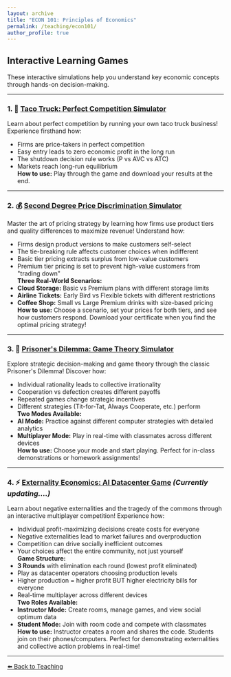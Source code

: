 ```yaml
---
layout: archive
title: "ECON 101: Principles of Economics"
permalink: /teaching/econ101/
author_profile: true
---
```

## Interactive Learning Games
These interactive simulations help you understand key economic concepts through hands-on decision-making.

---

### 1. 🌮 [Taco Truck: Perfect Competition Simulator](https://jihye-heo.github.io/econ-teaching-games/taco-truck-game.html)
Learn about perfect competition by running your own taco truck business! Experience firsthand how:
- Firms are price-takers in perfect competition  
- Easy entry leads to zero economic profit in the long run  
- The shutdown decision rule works (P vs AVC vs ATC)  
- Markets reach long-run equilibrium  
**How to use:** Play through the game and download your results at the end.
---
### 2. 💰 [Second Degree Price Discrimination Simulator](https://jihye-heo.github.io/econ-teaching-games/price-discrimination.html)
Master the art of pricing strategy by learning how firms use product tiers and quality differences to maximize revenue! Understand how:
- Firms design product versions to make customers self-select  
- The tie-breaking rule affects customer choices when indifferent  
- Basic tier pricing extracts surplus from low-value customers  
- Premium tier pricing is set to prevent high-value customers from "trading down"  
**Three Real-World Scenarios:**
- **Cloud Storage:** Basic vs Premium plans with different storage limits  
- **Airline Tickets:** Early Bird vs Flexible tickets with different restrictions  
- **Coffee Shop:** Small vs Large Premium drinks with size-based pricing  
**How to use:** Choose a scenario, set your prices for both tiers, and see how customers respond. Download your certificate when you find the optimal pricing strategy!

---

### 3. 🤝 [Prisoner's Dilemma: Game Theory Simulator](https://jihye-heo.github.io/econ-teaching-games/prisoner-dilemma-game.html) 
Explore strategic decision-making and game theory through the classic Prisoner's Dilemma! Discover how:
- Individual rationality leads to collective irrationality  
- Cooperation vs defection creates different payoffs  
- Repeated games change strategic incentives  
- Different strategies (Tit-for-Tat, Always Cooperate, etc.) perform  
**Two Modes Available:**
- **AI Mode:** Practice against different computer strategies with detailed analytics  
- **Multiplayer Mode:** Play in real-time with classmates across different devices  
**How to use:** Choose your mode and start playing. Perfect for in-class demonstrations or homework assignments!

---

### 4. ⚡ [Externality Economics: AI Datacenter Game](https://jihye-heo.github.io/econ-teaching-games/externality-game.html) _(Currently updating....)_
Learn about negative externalities and the tragedy of the commons through an interactive multiplayer competition! Experience how:
- Individual profit-maximizing decisions create costs for everyone  
- Negative externalities lead to market failures and overproduction  
- Competition can drive socially inefficient outcomes  
- Your choices affect the entire community, not just yourself  
**Game Structure:**
- **3 Rounds** with elimination each round (lowest profit eliminated)  
- Play as datacenter operators choosing production levels  
- Higher production = higher profit BUT higher electricity bills for everyone  
- Real-time multiplayer across different devices  
**Two Roles Available:**
- **Instructor Mode:** Create rooms, manage games, and view social optimum data  
- **Student Mode:** Join with room code and compete with classmates  
**How to use:** Instructor creates a room and shares the code. Students join on their phones/computers. Perfect for demonstrating externalities and collective action problems in real-time!

---

[⬅️ Back to Teaching](/teaching/)